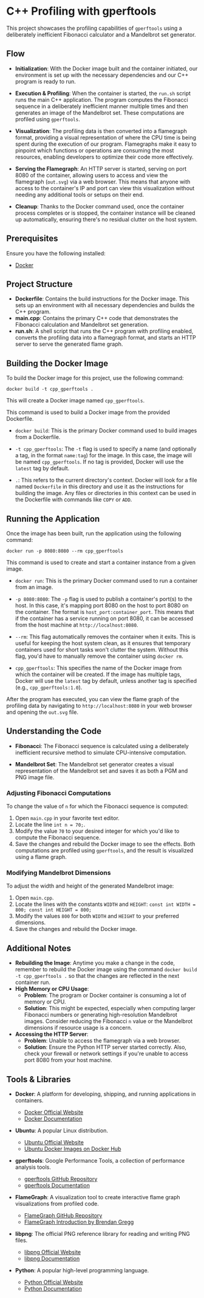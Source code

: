 # C++ Profiling with gperftools
This project showcases the profiling capabilities of `gperftools` using a deliberately inefficient Fibonacci calculator and a Mandelbrot set generator.

## Flow
- **Initialization**: With the Docker image built and the container initiated, our environment is set up with the necessary dependencies and our C++ program is ready to run.
    
- **Execution & Profiling**: When the container is started, the `run.sh` script runs the main C++ application. The program computes the Fibonacci sequence in a deliberately inefficient manner multiple times and then generates an image of the Mandelbrot set. These computations are profiled using `gperftools`.
    
- **Visualization**: The profiling data is then converted into a flamegraph format, providing a visual representation of where the CPU time is being spent during the execution of our program. Flamegraphs make it easy to pinpoint which functions or operations are consuming the most resources, enabling developers to optimize their code more effectively.
    
- **Serving the Flamegraph**: An HTTP server is started, serving on port 8080 of the container, allowing users to access and view the flamegraph (`out.svg`) via a web browser. This means that anyone with access to the container's IP and port can view this visualization without needing any additional tools or setups on their end.
    
- **Cleanup**: Thanks to the Docker command used, once the container process completes or is stopped, the container instance will be cleaned up automatically, ensuring there's no residual clutter on the host system.

## Prerequisites

Ensure you have the following installed:

- [Docker](https://www.docker.com/products/docker-desktop)

## Project Structure

- **Dockerfile**: Contains the build instructions for the Docker image. This sets up an environment with all necessary dependencies and builds the C++ program.
- **main.cpp**: Contains the primary C++ code that demonstrates the Fibonacci calculation and Mandelbrot set generation.
- **run.sh**: A shell script that runs the C++ program with profiling enabled, converts the profiling data into a flamegraph format, and starts an HTTP server to serve the generated flame graph.

## Building the Docker Image

To build the Docker image for this project, use the following command:

`docker build -t cpp_gperftools .`

This will create a Docker image named `cpp_gperftools`.

This command is used to build a Docker image from the provided Dockerfile.

- `docker build`: This is the primary Docker command used to build images from a Dockerfile.
    
- `-t cpp_gperftools`: The `-t` flag is used to specify a name (and optionally a tag, in the format `name:tag`) for the image. In this case, the image will be named `cpp_gperftools`. If no tag is provided, Docker will use the `latest` tag by default.
    
- `.`: This refers to the current directory's context. Docker will look for a file named `Dockerfile` in this directory and use it as the instructions for building the image. Any files or directories in this context can be used in the Dockerfile with commands like `COPY` or `ADD`.
## Running the Application

Once the image has been built, run the application using the following command:

`docker run -p 8080:8080 --rm cpp_gperftools`

This command is used to create and start a container instance from a given image.

- `docker run`: This is the primary Docker command used to run a container from an image.
    
- `-p 8080:8080`: The `-p` flag is used to publish a container's port(s) to the host. In this case, it's mapping port 8080 on the host to port 8080 on the container. The format is `host_port:container_port`. This means that if the container has a service running on port 8080, it can be accessed from the host machine at `http://localhost:8080`.
    
- `--rm`: This flag automatically removes the container when it exits. This is useful for keeping the host system clean, as it ensures that temporary containers used for short tasks won't clutter the system. Without this flag, you'd have to manually remove the container using `docker rm`.
    
- `cpp_gperftools`: This specifies the name of the Docker image from which the container will be created. If the image has multiple tags, Docker will use the `latest` tag by default, unless another tag is specified (e.g., `cpp_gperftools:1.0`).

After the program has executed, you can view the flame graph of the profiling data by navigating to `http://localhost:8080` in your web browser and opening the `out.svg` file.

## Understanding the Code

- **Fibonacci**: The Fibonacci sequence is calculated using a deliberately inefficient recursive method to simulate CPU-intensive computation.
    
- **Mandelbrot Set**: The Mandelbrot set generator creates a visual representation of the Mandelbrot set and saves it as both a PGM and PNG image file.
    
### Adjusting Fibonacci Computations

To change the value of `n` for which the Fibonacci sequence is computed:

1. Open `main.cpp` in your favorite text editor.
2. Locate the line `int n = 70;`.
3. Modify the value `70` to your desired integer for which you'd like to compute the Fibonacci sequence.
4. Save the changes and rebuild the Docker image to see the effects.
Both computations are profiled using `gperftools`, and the result is visualized using a flame graph.
### Modifying Mandelbrot Dimensions

To adjust the width and height of the generated Mandelbrot image:

1. Open `main.cpp`.
2. Locate the lines with the constants `WIDTH` and `HEIGHT`:
`const int WIDTH = 800; const int HEIGHT = 800;`
3. Modify the values `800` for both `WIDTH` and `HEIGHT` to your preferred dimensions.
4. Save the changes and rebuild the Docker image.

## Additional Notes

- **Rebuilding the Image**: Anytime you make a change in the code, remember to rebuild the Docker image using the command `docker build -t cpp_gperftools .` so that the changes are reflected in the next container run.
- **High Memory or CPU Usage**:
	- **Problem**: The program or Docker container is consuming a lot of memory or CPU.
	- **Solution**: This might be expected, especially when computing larger Fibonacci numbers or generating high-resolution Mandelbrot images. Consider reducing the Fibonacci `n` value or the Mandelbrot dimensions if resource usage is a concern.
- **Accessing the HTTP Server**:
	- **Problem**: Unable to access the flamegraph via a web browser.
	- **Solution**: Ensure the Python HTTP server started correctly. Also, check your firewall or network settings if you're unable to access port 8080 from your host machine.

## Tools & Libraries

- **Docker**: A platform for developing, shipping, and running applications in containers.
  - [Docker Official Website](https://www.docker.com/)
  - [Docker Documentation](https://docs.docker.com/)

- **Ubuntu**: A popular Linux distribution.
  - [Ubuntu Official Website](https://ubuntu.com/)
  - [Ubuntu Docker Images on Docker Hub](https://hub.docker.com/_/ubuntu)

- **gperftools**: Google Performance Tools, a collection of performance analysis tools.
  - [gperftools GitHub Repository](https://github.com/gperftools/gperftools)
  - [gperftools Documentation](https://gperftools.github.io/gperftools/)

- **FlameGraph**: A visualization tool to create interactive flame graph visualizations from profiled code.
  - [FlameGraph GitHub Repository](https://github.com/brendangregg/FlameGraph)
  - [FlameGraph Introduction by Brendan Gregg](http://www.brendangregg.com/flamegraphs.html)

- **libpng**: The official PNG reference library for reading and writing PNG files.
  - [libpng Official Website](http://www.libpng.org/pub/png/libpng.html)
  - [libpng Documentation](http://www.libpng.org/pub/png/libpng-manual.txt)

- **Python**: A popular high-level programming language.
  - [Python Official Website](https://www.python.org/)
  - [Python Documentation](https://docs.python.org/3/)
